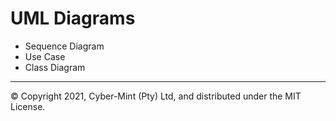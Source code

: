 # UML Diagrams

* Sequence Diagram
* Use Case
* Class Diagram

---
&copy; Copyright 2021, Cyber-Mint (Pty) Ltd, and distributed under the MIT License.